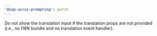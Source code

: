 ```yaml
---
'@sap-ux/ui-prompting': patch
---
```


Do not show the translation input if the translation props are not provided (i.e., no I18N bundle and no translation event handler).
